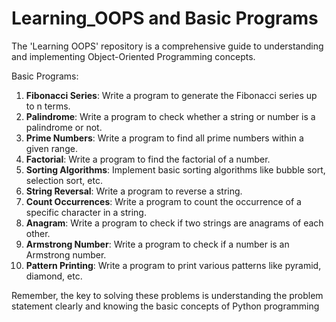 # Learning_OOPS and Basic Programs
The 'Learning OOPS' repository is a comprehensive guide to understanding and implementing Object-Oriented Programming concepts. 

Basic Programs:

1. **Fibonacci Series**: Write a program to generate the Fibonacci series up to n terms.
2. **Palindrome**: Write a program to check whether a string or number is a palindrome or not.
3. **Prime Numbers**: Write a program to find all prime numbers within a given range.
4. **Factorial**: Write a program to find the factorial of a number.
5. **Sorting Algorithms**: Implement basic sorting algorithms like bubble sort, selection sort, etc.
6. **String Reversal**: Write a program to reverse a string.
7. **Count Occurrences**: Write a program to count the occurrence of a specific character in a string.
8. **Anagram**: Write a program to check if two strings are anagrams of each other.
9. **Armstrong Number**: Write a program to check if a number is an Armstrong number.
10. **Pattern Printing**: Write a program to print various patterns like pyramid, diamond, etc.

Remember, the key to solving these problems is understanding the problem statement clearly and knowing the basic concepts of Python programming
